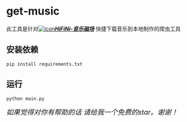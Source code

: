 # get-music
此工具是针对[![icon](https://www.hifini.com/favicon.ico)***HiFiNi-音乐磁场***](https://www.hifini.com/) 快捷下载音乐到本地制作的爬虫工具

## 安装依赖
`pip install requirements.txt`

## 运行
`python main.py`  

*<font size=4>如果觉得对你有帮助的话 请给我一个免费的star。谢谢！</font>*
